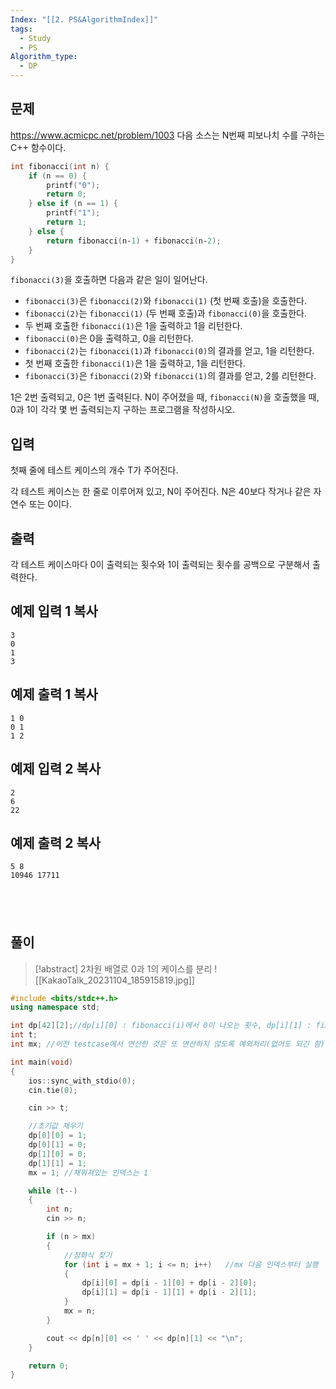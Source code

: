 ```yaml
---
Index: "[[2. PS&AlgorithmIndex]]"
tags:
  - Study
  - PS
Algorithm_type:
  - DP
---
```


## 문제
https://www.acmicpc.net/problem/1003
다음 소스는 N번째 피보나치 수를 구하는 C++ 함수이다.

```cpp
int fibonacci(int n) {
    if (n == 0) {
        printf("0");
        return 0;
    } else if (n == 1) {
        printf("1");
        return 1;
    } else {
        return fibonacci(n‐1) + fibonacci(n‐2);
    }
}
```

`fibonacci(3)`을 호출하면 다음과 같은 일이 일어난다.

- `fibonacci(3)`은 `fibonacci(2)`와 `fibonacci(1)` (첫 번째 호출)을 호출한다.
- `fibonacci(2)`는 `fibonacci(1)` (두 번째 호출)과 `fibonacci(0)`을 호출한다.
- 두 번째 호출한 `fibonacci(1)`은 1을 출력하고 1을 리턴한다.
- `fibonacci(0)`은 0을 출력하고, 0을 리턴한다.
- `fibonacci(2)`는 `fibonacci(1)`과 `fibonacci(0)`의 결과를 얻고, 1을 리턴한다.
- 첫 번째 호출한 `fibonacci(1)`은 1을 출력하고, 1을 리턴한다.
- `fibonacci(3)`은 `fibonacci(2)`와 `fibonacci(1)`의 결과를 얻고, 2를 리턴한다.

1은 2번 출력되고, 0은 1번 출력된다. N이 주어졌을 때, `fibonacci(N)`을 호출했을 때, 0과 1이 각각 몇 번 출력되는지 구하는 프로그램을 작성하시오.

## 입력

첫째 줄에 테스트 케이스의 개수 T가 주어진다.

각 테스트 케이스는 한 줄로 이루어져 있고, N이 주어진다. N은 40보다 작거나 같은 자연수 또는 0이다.

## 출력

각 테스트 케이스마다 0이 출력되는 횟수와 1이 출력되는 횟수를 공백으로 구분해서 출력한다.

## 예제 입력 1 복사

```
3
0
1
3
```

## 예제 출력 1 복사

```
1 0
0 1
1 2
```

## 예제 입력 2 복사

```
2
6
22
```

## 예제 출력 2 복사

```
5 8
10946 17711
```
   
---
## 풀이
> [!abstract] 2차원 배열로 0과 1의 케이스를 분리
> ![[KakaoTalk_20231104_185915819.jpg]]
```cpp
#include <bits/stdc++.h>
using namespace std;

int dp[42][2];//dp[i][0] : fibonacci(i)에서 0이 나오는 횟수, dp[i][1] : fibonacci(i)에서 1이 나오는 횟수
int t;
int mx; //이전 testcase에서 연산한 것은 또 연산하지 않도록 예외처리(없어도 되긴 함)

int main(void) 
{
    ios::sync_with_stdio(0);
    cin.tie(0);

    cin >> t;

    //초기값 채우기
    dp[0][0] = 1;
    dp[0][1] = 0;
    dp[1][0] = 0;
    dp[1][1] = 1;
    mx = 1; //채워져있는 인덱스는 1

    while (t--)
    {
        int n;
        cin >> n;

        if (n > mx)
        {
            //점화식 찾기
            for (int i = mx + 1; i <= n; i++)   //mx 다음 인덱스부터 실행
            {
                dp[i][0] = dp[i - 1][0] + dp[i - 2][0];
                dp[i][1] = dp[i - 1][1] + dp[i - 2][1];
            }
			mx = n;
		}

        cout << dp[n][0] << ' ' << dp[n][1] << "\n";
    }

    return 0;
}
```